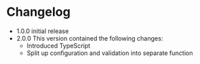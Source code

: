 # Changelog

- 1.0.0 initial release
- 2.0.0 This version contained the following changes:
  - Introduced TypeScript
  - Split up configuration and validation into separate function